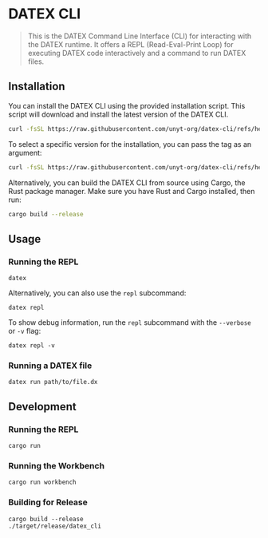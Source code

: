 # DATEX CLI
> This is the DATEX Command Line Interface (CLI) for interacting with the DATEX runtime.
> It offers a REPL (Read-Eval-Print Loop) for executing DATEX code interactively and a command to run DATEX files.

## Installation

You can install the DATEX CLI using the provided installation script. This script will download and install the latest version of the DATEX CLI.
```bash
curl -fsSL https://raw.githubusercontent.com/unyt-org/datex-cli/refs/heads/main/install.sh | sh
```

To select a specific version for the installation, you can pass the tag as an argument:
```bash
curl -fsSL https://raw.githubusercontent.com/unyt-org/datex-cli/refs/heads/main/install.sh | sh -s -- v0.1.0
```

Alternatively, you can build the DATEX CLI from source using Cargo, the Rust package manager. Make sure you have Rust and Cargo installed, then run:
```bash
cargo build --release
```

## Usage

### Running the REPL
```shell
datex
```

Alternatively, you can also use the `repl` subcommand:
```shell
datex repl
```

To show debug information, run the `repl` subcommand with the `--verbose` or `-v` flag:
```shell
datex repl -v
```

### Running a DATEX file
```shell
datex run path/to/file.dx
```

## Development
### Running the REPL
```shell
cargo run
```

### Running the Workbench
```shell
cargo run workbench
```

### Building for Release
```shell
cargo build --release
./target/release/datex_cli
```